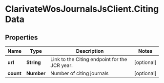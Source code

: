 # ClarivateWosJournalsJsClient.CitingData

## Properties

Name | Type | Description | Notes
------------ | ------------- | ------------- | -------------
**url** | **String** | Link to the Citing endpoint for the JCR year. | [optional] 
**count** | **Number** | Number of citing journals | [optional] 


